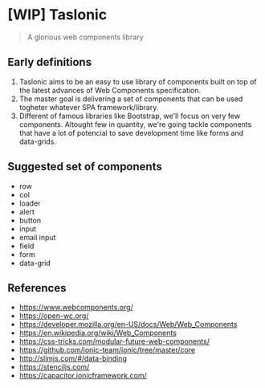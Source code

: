 # [WIP] Taslonic
> A glorious web components library

## Early definitions

1. Taslonic aims to be an easy to use library of components built on top of the latest advances of Web Components specification.
2. The master goal is delivering a set of components that can be used togheter whatever SPA framework/library.
3. Different of famous libraries like Bootstrap, we'll focus on very few components. Altought few in quantity, we're going tackle components that have a lot of potencial to save development time like forms and data-grids.

## Suggested set of components

- row
- col
- loader
- alert
- button
- input
- email input
- field
- form
- data-grid

## References

- https://www.webcomponents.org/
- https://open-wc.org/
- https://developer.mozilla.org/en-US/docs/Web/Web_Components
- https://en.wikipedia.org/wiki/Web_Components
- https://css-tricks.com/modular-future-web-components/
- https://github.com/ionic-team/ionic/tree/master/core
- http://slimjs.com/#/data-binding
- https://stenciljs.com/
- https://capacitor.ionicframework.com/
